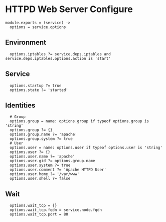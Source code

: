 
# HTTPD Web Server Configure

    module.exports = (service) ->
      options = service.options

## Environment

      options.iptables ?= service.deps.iptables and service.deps.iptables.options.action is 'start'
      
## Service

      options.startup ?= true
      options.state ?= 'started'

## Identities

      # Group
      options.group = name: options.group if typeof options.group is 'string'
      options.group ?= {}
      options.group.name ?= 'apache'
      options.group.system ?= true
      # User
      options.user = name: options.user if typeof options.user is 'string'
      options.user ?= {}
      options.user.name ?= 'apache'
      options.user.gid ?= options.group.name
      options.user.system ?= true
      options.user.comment ?= 'Apache HTTPD User'
      options.user.home ?= '/var/www'
      options.user.shell ?= false

## Wait

      options.wait_tcp = {}
      options.wait_tcp.fqdn = service.node.fqdn
      options.wait_tcp.port = 80
